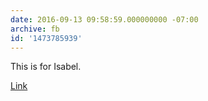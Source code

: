 ```yaml
---
date: 2016-09-13 09:58:59.000000000 -07:00
archive: fb
id: '1473785939'
---
```


This is for Isabel.

[Link](http://www.theonion.com/article/william-safire-orders-two-whoppers-junior-3351)
